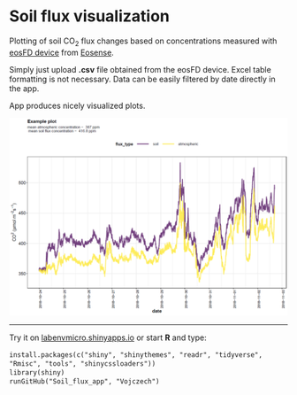 # Soil flux visualization
Plotting of soil CO<sub>2</sub> flux changes based on concentrations measured with [eosFD device](http://www.eosense.com/products/eosFD/) from [Eosense](http://www.eosense.com/).

Simply just upload **.csv** file obtained from the eosFD device. Excel table formatting is not necessary. Data can be easily filtered by date directly in the app.

App produces nicely visualized plots. 

<img src="/soil_flux_2018-10-24_2018-11-02.png" width="600">

---
Try it on [labenvmicro.shinyapps.io](https://labenvmicro.shinyapps.io/Soil_flux_app/) or start **R** and type:
```
install.packages(c("shiny", "shinythemes", "readr", "tidyverse", "Rmisc", "tools", "shinycssloaders"))
library(shiny)
runGitHub("Soil_flux_app", "Vojczech") 
```